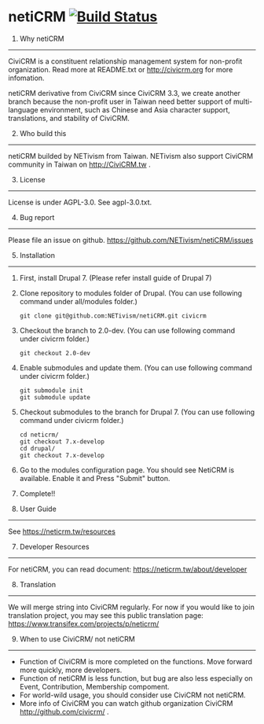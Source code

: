 netiCRM [![Build Status](https://travis-ci.org/NETivism/netiCRM.svg?branch=develop)](https://travis-ci.org/NETivism/netiCRM)
==============

1. Why netiCRM
--------------
CiviCRM is a constituent relationship management system for non-profit organization.
Read more at README.txt or http://civicrm.org for more infomation.

netiCRM derivative from CiviCRM since CiviCRM 3.3, we create another branch because the non-profit user in Taiwan need better support of multi-language environment, such as Chinese and Asia character support, translations, and stability of CiviCRM.


2. Who build this
--------------
netiCRM builded by NETivism from Taiwan.
NETivism also support CiviCRM community in Taiwan on http://CiviCRM.tw .


3. License
--------------
License is under AGPL-3.0. See agpl-3.0.txt.


4. Bug report
--------------
Please file an issue on github.
https://github.com/NETivism/netiCRM/issues


5. Installation
--------------
1. First, install Drupal 7.
(Please refer install guide of Drupal 7)
2. Clone repository to modules folder of Drupal.
(You can use following command under all/modules folder.)
    ```
    git clone git@github.com:NETivism/netiCRM.git civicrm
    ```
3. Checkout the branch to 2.0-dev.
(You can use following command under civicrm folder.)
    ```
    git checkout 2.0-dev
    ```
4. Enable submodules and update them.
(You can use following command under civicrm folder.)
    ```
    git submodule init
    git submodule update
    ```
5. Checkout submodules to the branch for Drupal 7.
(You can use following command under civicrm folder.)
    ```
    cd neticrm/
    git checkout 7.x-develop
    cd drupal/
    git checkout 7.x-develop
    ```
6. Go to the modules configuration page. You should see NetiCRM is available. Enable it and Press "Submit" button.
7. Complete!!


6. User Guide
--------------
See https://neticrm.tw/resources


7. Developer Resources
--------------
For netiCRM, you can read document:
https://neticrm.tw/about/developer


8. Translation
--------------
We will merge string into CiviCRM regularly.
For now if you would like to join translation project, you may see this public translation page:
https://www.transifex.com/projects/p/neticrm/


9. When to use CiviCRM/ not netiCRM
-----------------------------------
- Function of CiviCRM is more completed on the functions. Move forward more quickly, more developers.
- Function of netiCRM is less function, but bug are also less especially on Event, Contribution, Membership compoment.
- For world-wild usage, you should consider use CiviCRM not netiCRM.
- More info of CiviCRM you can watch github organization CiviCRM http://github.com/civicrm/ .

